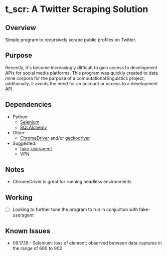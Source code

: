 # t_scr: A Twitter Scraping Solution

## Overview
Simple program to recursively scrape public profiles on Twitter.

## Purpose
Recently, it's become increasingly difficult to gain access to development APIs for social media platforms.  This program was quickly created to data mine corpora for the purpose of a computational linguistics project; additionally, it avoids the need for an account or access to a development API.

## Dependencies
* Python:
  * [Selenium](https://selenium-python.readthedocs.io)
  * [SQLAlchemy](http://www.sqlalchemy.org)
* Other:
  * [ChromeDriver](https://sites.google.com/a/chromium.org/chromedriver/) and/or [geckodriver](https://github.com/mozilla/geckodriver/releases)
* Suggested:
  * [fake-useragent](https://github.com/hellysmile/fake-useragent)
  * VPN

## Notes
* ChromeDriver is great for running headless environments

## Working
* [ ] Looking to further tune the program to run in conjuction with fake-useragent

## Known Issues
* 09.17.18 - Selenium: loss of element; observed between data captures in the range of 600 to 900
